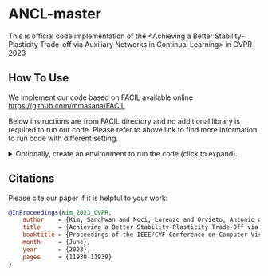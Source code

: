 # ANCL-master
This is official code implementation of the &lt;Achieving a Better Stability-Plasticity Trade-off via Auxiliary Networks in Continual Learning> in CVPR 2023

## How To Use
We implement our code based on FACIL available online https://github.com/mmasana/FACIL

Below instructions are from FACIL directory and no additional library is required to run our code. Please refer to above link to find more information to run code with different setting.

<details>
  <summary>Optionally, create an environment to run the code (click to expand).</summary>

  ### Using a requirements file
  The library requirements of the code are detailed in [requirements.txt](requirements.txt). You can install them
  using pip with:
  ```
  python3 -m pip install -r requirements.txt
  ```

  ### Using a conda environment
  Development environment based on Conda distribution. All dependencies are in `environment.yml` file.

  #### Create env
  To create a new environment check out the repository and type: 
  ```
  conda env create --file environment.yml --name FACIL
  ```
  *Notice:* set the appropriate version of your CUDA driver for `cudatoolkit` in `environment.yml`.

  #### Environment activation/deactivation
  ```
  conda activate FACIL
  conda deactivate
  ```

</details>

## Citations 

Please cite our paper if it is helpful to your work:

```bibtex
@InProceedings{Kim_2023_CVPR,
    author    = {Kim, Sanghwan and Noci, Lorenzo and Orvieto, Antonio and Hofmann, Thomas},
    title     = {Achieving a Better Stability-Plasticity Trade-Off via Auxiliary Networks in Continual Learning},
    booktitle = {Proceedings of the IEEE/CVF Conference on Computer Vision and Pattern Recognition (CVPR)},
    month     = {June},
    year      = {2023},
    pages     = {11930-11939}
}
```

